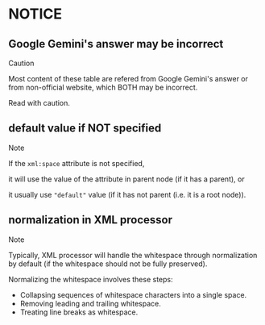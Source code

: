 # NOTICE
## Google Gemini's answer may be incorrect
> [!CAUTION]
> Most content of these table are refered from Google Gemini's answer or from non-official website, which BOTH may be incorrect.
>
> Read with caution.

## default value if NOT specified
> [!NOTE]
> If the `xml:space` attribute is not specified,
>
> it will use the value of the attribute in parent node (if it has a parent), or
>
> it usually use `"default"` value (if it has not parent (i.e. it is a root node)).

## normalization in XML processor
> [!NOTE]
> Typically, XML processor will handle the whitespace through normalization by default (if the whitespace should not be fully preserved).
> 
> Normalizing the whitespace involves these steps:
>
> + Collapsing sequences of whitespace characters into a single space.
> + Removing leading and trailing whitespace.
> + Treating line breaks as whitespace.
